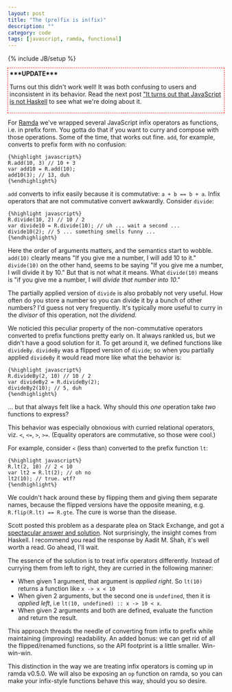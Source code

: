 ```yaml
---
layout: post
title: "The (pre)fix is in(fix)"
description: ""
category: code
tags: [javascript, ramda, functional]
---
```

{% include JB/setup %}

<div style="outline: 1px dashed red; padding: 4px;">
<strong>***UPDATE***</strong>
<p>
Turns out this didn't work well! It was both confusing to users and inconsistent in its behavior. 
Read the next post <a href="/code/2014/10/02/not-haskell">"It turns out that JavaScript is not Haskell</a>
to see what we're doing about it.</p>
</div>

For [Ramda](https://github.com/ramda/ramda) we've wrapped several JavaScript
infix operators as functions, i.e. in prefix form. You gotta do that if you want to curry 
and compose with those operations. Some of the time, that works out fine. `add`, for example,
converts to prefix form with no confusion:

    {%highlight javascript%}
    R.add(10, 3) // 10 + 3
    var add10 = R.add(10);
    add10(3); // 13, duh
    {%endhighlight%}

`add` converts to infix easily because it is commutative: `a + b == b + a`.
Infix operators that are not commutative convert awkwardly. Consider `divide`:

    {%highlight javascript%}
    R.divide(10, 2) // 10 / 2
    var divide10 = R.divide(10); // uh ... wait a second ...
    divide10(2); // 5 ... something smells funny ...
    {%endhighlight%}

Here the order of arguments matters, and the semantics start to wobble. 
`add(10)` clearly means "If you give me a number, I will add 10 to it." 
`divide(10)` on the other hand, seems to be saying "If you give me a number,
I will divide it by 10." But that is not what it means. What `divide(10)`
means is "if you give me a number, I will *divide that number into 10*."

The partially applied version of `divide` is also probably not very useful. How often do you 
store a number so you can divide it by a bunch of other numbers? I'd guess not 
very frequently. It's typically more useful to curry in the *divisor* of this 
operation, not the *dividend*.

We noticied this peculiar property of the non-commutative operators converted
to prefix functions pretty early on. It always rankled us, but we didn't have a good solution for it. 
To get around it, we defined functions like `divideBy`. `divideBy` was a 
flipped version of `divide`; so when you partially applied `divideBy` 
it would read more like what the behavior is: 

    {%highlight javascript%}
    R.divideBy(2, 10) // 10 / 2
    var divideBy2 = R.divideBy(2);
    divideBy2(10); // 5, duh
    {%endhighlight%}

... but that always felt like a hack. Why should this *one* operation take *two* functions to express?

This behavior was especially obnoxious with curried relational operators, viz.
`<`, `<=`, `>`, `>=`. (Equality operators are commutative, so those were cool.)

For example, consider `<` (less than) converted to the prefix function `lt`:

    {%highlight javascript%}
    R.lt(2, 10) // 2 < 10
    var lt2 = R.lt(2); // oh no
    lt2(10); // true. wtf?
    {%endhighlight%}

We couldn't hack around these by flipping them and giving them separate names, because the flipped
versions have the opposite meaning, e.g. `R.flip(R.lt) == R.gte`. The cure is worse than the disease.

Scott posted this problem as a desparate plea on Stack Exchange, and got a
[spectacular answer and solution](http://stackoverflow.com/a/25720884/1243641). 
Not surprisingly, the insight comes from Haskell. I recommend you read the response by Aadit M. Shah, it's 
well worth a read. Go ahead, I'll wait.

The essence of the solution is to treat infix operators differently. Instead of currying them from left to right,
they are curried in the following manner:

* When given 1 argument, that argument is *applied right*. So `lt(10)` returns a function like `x -> x < 10`
* When given 2 arguments, but the second one is `undefined`, then it is *applied left*, i.e 
`lt(10, undefined) :: x -> 10 < x`.
* When given 2 arguments and both are defined, evaluate the function and return the result. 

This approach threads the needle of converting from infix to prefix while maintaining (improving) readability.
An added bonus: we can get rid of all the flipped/renamed functions, so the API footprint is a little smaller. 
Win-win-win.

This distinction in the way we are treating infix operators is coming up in ramda v0.5.0.
We will also be exposing an `op` function on ramda, so you can make your infix-style functions behave this way,
should you so desire.


